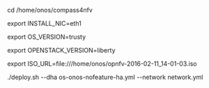 cd /home/onos/compass4nfv

export INSTALL_NIC=eth1

export OS_VERSION=trusty

export OPENSTACK_VERSION=liberty

export ISO_URL=file:///home/onos/opnfv-2016-02-11_14-01-03.iso

./deploy.sh --dha os-onos-nofeature-ha.yml --network network.yml